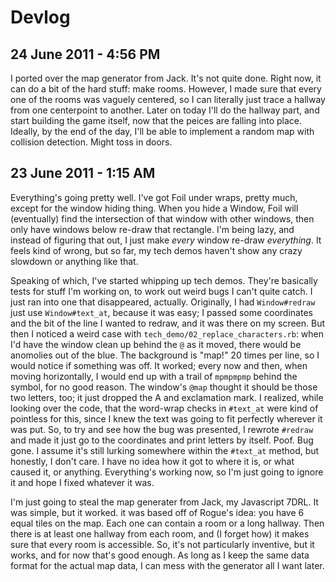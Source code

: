Devlog
======

24 June 2011 - 4:56 PM
----------------------

I ported over the map generator from Jack. It's not quite done. Right now, it
can do a bit of the hard stuff: make rooms. However, I made sure that every one
of the rooms was vaguely centered, so I can literally just trace a hallway from
one centerpoint to another. Later on today I'll do the hallway part, and start
building the game itself, now that the peices are falling into place. Ideally,
by the end of the day, I'll be able to implement a random map with collision
detection. Might toss in doors.

23 June 2011 - 1:15 AM
----------------------

Everything's going pretty well. I've got Foil under wraps, pretty much, except
for the window hiding thing. When you hide a Window, Foil will (eventually) find
the intersection of that window with other windows, then only have windows below
re-draw that rectangle. I'm being lazy, and instead of figuring that out, I just
make *every* window re-draw *everything*. It feels kind of wrong, but so far,
my tech demos haven't show any crazy slowdown or anything like that.

Speaking of which, I've started whipping up tech demos. They're basically tests
for stuff I'm working on, to work out weird bugs I can't quite catch. I just ran
into one that disappeared, actually. Originally, I had `Window#redraw` just use
`Window#text_at`, because it was easy; I passed some coordinates and the bit of
the line I wanted to redraw, and it was there on my screen. But then I noticed a
weird case with `tech_demo/02_replace_characters.rb`: when I'd have the window
clean up behind the `@` as it moved, there would be anomolies out of the blue.
The background is "map!" 20 times per line, so I would notice if something was
off. It worked; every now and then, when moving horizontally, I would end up
with a trail of `mpmpmpmp` behind the symbol, for no good reason. The window's
`@map` thought it should be those two letters, too; it just dropped the A and
exclamation mark. I realized, while looking over the code, that the word-wrap
checks in `#text_at` were kind of pointless for this, since I knew the text was
going to fit perfectly wherever it was put. So, to try and see how the bug was
presented, I rewrote `#redraw` and made it just go to the coordinates and print
letters by itself. Poof. Bug gone. I assume it's still lurking somewhere within
the `#text_at` method, but honestly, I don't care. I have no idea how it got to
where it is, or what caused it, or anything. Everything's working now, so I'm
just going to ignore it and hope I fixed whatever it was.

I'm just going to steal the map generater from Jack, my Javascript 7DRL. It was
simple, but it worked. it was based off of Rogue's idea: you have 6 equal tiles
on the map. Each one can contain a room or a long hallway. Then there is at
least one hallway from each room, and (I forget how) it makes sure that every
room is accessible. So, it's not particularly inventive, but it works, and for
now that's good enough. As long as I keep the same data format for the actual
map data, I can mess with the generator all I want later.

